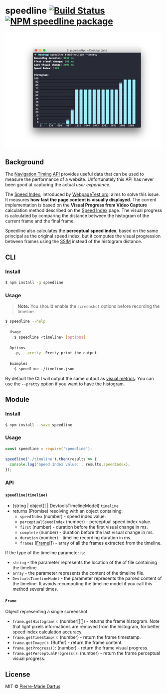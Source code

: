 # speedline [![Build Status](https://travis-ci.org/pmdartus/speedline.svg?branch=master)](https://travis-ci.org/pmdartus/speedline) [![NPM speedline package](https://img.shields.io/npm/v/speedline.svg)](https://npmjs.org/package/speedline)


![speedline screenshot](/screenshot.png?raw=true)

## Background

The [Navigation Timing API](https://developer.mozilla.org/en-US/docs/Web/API/Navigation_timing_API) provides useful data that can be used to measure the performance of a website. Unfortunately this API has never been good at capturing the actual *user experience*.

The [Speed Index](https://sites.google.com/a/webpagetest.org/docs/using-webpagetest/metrics/speed-index), introduced by [WebpageTest.org](http://www.webpagetest.org/), aims to solve this issue. It measures **how fast the page content is visually displayed**. The current implementation is based on the **Visual Progress from Video Capture** calculation method described on the [Speed Index](https://sites.google.com/a/webpagetest.org/docs/using-webpagetest/metrics/speed-index) page. The visual progress is calculated by comparing the distance between the histogram of the current frame and the final frame.

Speedline also calculates the **perceptual speed index**, based on the same principal as the original speed index, but it computes the visual progression between frames using the [SSIM](https://en.wikipedia.org/wiki/Structural_similarity) instead of the histogram distance.

## CLI

### Install

```bash
$ npm install -g speedline
```

### Usage

> **Note:** You should enable the `screenshot` options before recording the timeline.

```bash
$ speedline --help

  Usage
    $ speedline <timeline> [options]

  Options
    -p, --pretty  Pretty print the output

  Examples
    $ speedline ./timeline.json
```

By default the CLI will output the same output as [visual metrics](https://github.com/WPO-Foundation/visualmetrics). You can use the `--pretty` option if you want to have the histogram.

## Module

### Install

```bash
$ npm install --save speedline
```

### Usage

```js
const speedline = require('speedline');

speedline('./timeline').then(results => {
  console.log('Speed Index value:', results.speedIndex);
});
```

### API

#### `speedline(timeline)`

* (string | object[] | DevtoolsTimelineModel) `timeline`
* returns (Promise) resolving with an object containing:
  * `speedIndex` (number) - speed index value.
  * `perceptualSpeedIndex` (number) - perceptual speed index value.
  * `first` (number) - duration before the first visual change in ms.
  * `complete` (number) - duration before the last visual change in ms.
  * `duration` (number) - timeline recording duration in ms.
  * `frames` ([Frame](#frame)[]) - array of all the frames extracted from the timeline.

If the type of the timeline parameter is:
* `string` - the parameter represents the location of the of file containing the timeline.
* `array` - the parameter represents the content of the timeline file.
* `DevtoolsTimelineModel` - the parameter represents the parsed content of the timeline. It avoids recomputing the timeline model if you call this method several times.

#### `Frame`

Object representing a single screenshot.

* `frame.getHistogram()`: (number[][]) - returns the frame histogram. Note that light pixels informations are removed from the histogram, for better speed index calculation accuracy.
* `frame.getTimeStamp()`: (number) - return the frame timestamp.
* `frame.getImage()`: (Buffer) - return the frame content.
* `frame.getProgress()`: (number) - return the frame visual progress.
* `frame.getPerceptualProgress()`: (number) - return the frame perceptual visual progress.


## License

MIT © [Pierre-Marie Dartus](https://github.com/pmdartus)
